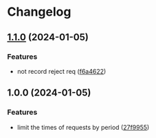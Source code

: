 # Changelog

## [1.1.0](https://github.com/xyy94813/RRNL-request-limiter-middleware/compare/v1.0.0...v1.1.0) (2024-01-05)


### Features

* not record reject req ([f6a4622](https://github.com/xyy94813/RRNL-request-limiter-middleware/commit/f6a46227b2126c4823ce27fd79110bac8c1f7036))

## 1.0.0 (2024-01-05)


### Features

* limit the times of requests by period ([27f9955](https://github.com/xyy94813/RRNL-request-limiter-middleware/commit/27f9955b3ed99a812f9eac08de38630fd6c117bb))
